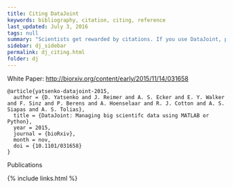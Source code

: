 ```yaml
---
title: Citing DataJoint
keywords: bibliography, citation, citing, reference
last_updated: July 3, 2016
tags: null
summary: "Scientists get rewarded by citations. If you use DataJoint, please acknowledge us."
sidebar: dj_sidebar
permalink: dj_citing.html
folder: dj
---
```

White Paper: http://biorxiv.org/content/early/2015/11/14/031658

```
@article{yatsenko-datajoint-2015,
  author = {D. Yatsenko and J. Reimer and A. S. Ecker and E. Y. Walker and F. Sinz and P. Berens and A. Hoenselaar and R. J. Cotton and A. S. Siapas and A. S. Tolias},
  title = {DataJoint: Managing big scientifc data using MATLAB or Python},
  year = 2015,
  journal = {bioRxiv},
  month = nov,
  doi = {10.1101/031658}
}
```


Publications


{% include links.html %}
